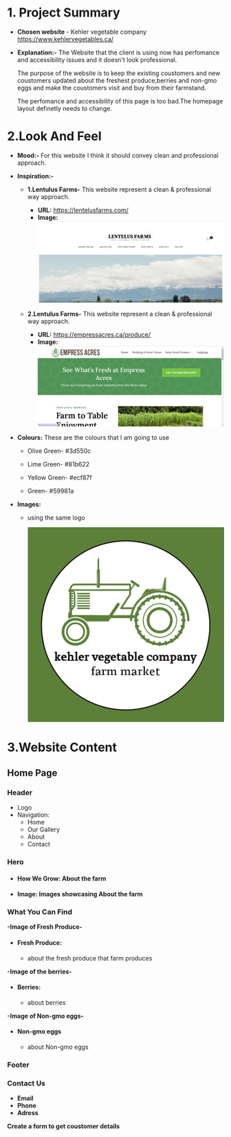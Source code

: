 
# 1. Project Summary

- **Chosen website** - Kehler vegetable company https://www.kehlervegetables.ca/
- **Explanation:-**
   The Website that the client is using now has perfomance and accessibility issues and it doesn't look professional.

    The purpose of the website is to keep the existing coustomers and new coustomers updated about the freshest produce,berries and non-gmo eggs and make the coustomers visit and buy from their farmstand.    
   
   The perfomance and accessibility of this page is too bad.The homepage layout definetly needs to change.

# 2.Look And Feel

- **Mood:-** For this website I think it should convey clean and professional approach.

- **Inspiration:-** 
    - **1.Lentulus Farms-** This website represent a clean & professional way approach.
        - **URL:** https://lentelusfarms.com/
        - **Image:** 
        ![Lentulus Farms](/images/LentulusFarms.png "Lentulus Farms")

     - **2.Lentulus Farms-** This website represent a clean & professional way approach.
        - **URL:** https://empressacres.ca/produce/
        - **Image:** 
        ![Empress Acres](/images/Empress_Acres.png "Empress Acres")
   
- **Colours:** These are the colours that I am going to use

    - Olive Green- #3d550c

    - Lime Green- #81b622

    - Yellow Green- #ecf87f

    - Green- #59981a

- **Images:** 
  - using the same logo

    ![Kehler vegetable/co](/images/kehlerVegetable-co.png "Kehler vegetable/co")
   

# **3.Website Content**

## **Home Page** 

### **Header**

- Logo
- Navigation:
    - Home
    - Our Gallery
    - About 
    - Contact 

### **Hero**

- #### **How We Grow:**    About the farm
- #### **Image:** Images showcasing About the farm

### **What You Can Find**

 **-Image of Fresh Produce-**
- #### **Fresh Produce:** 
    - about the fresh produce that farm produces

**-Image of the berries-**
- #### **Berries:**
    - about berries

**-Image of Non-gmo eggs-**
- #### **Non-gmo eggs**
    - about Non-gmo eggs

### **Footer**

### Contact Us

- **Email**
- **Phone**
- **Adress**

**Create a form to get coustomer details**